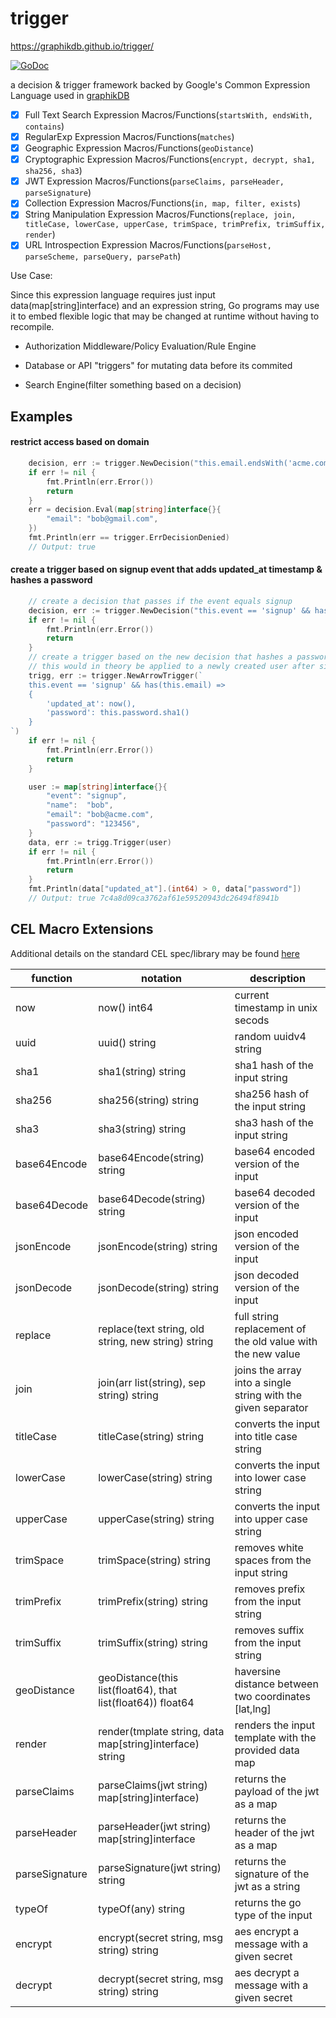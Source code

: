 # trigger

https://graphikdb.github.io/trigger/

[![GoDoc](https://godoc.org/github.com/graphikDB/trigger?status.svg)](https://godoc.org/github.com/graphikDB/trigger)

a decision & trigger framework backed by Google's Common Expression Language used in [graphikDB](https://graphikdb.github.io/graphik/)

- [x] Full Text Search Expression Macros/Functions(`startsWith, endsWith, contains`)
- [x] RegularExp Expression Macros/Functions(`matches`)
- [x] Geographic Expression Macros/Functions(`geoDistance`)
- [x] Cryptographic Expression Macros/Functions(`encrypt, decrypt, sha1, sha256, sha3`)
- [x] JWT Expression Macros/Functions(`parseClaims, parseHeader, parseSignature`)
- [x] Collection Expression Macros/Functions(`in, map, filter, exists`)
- [x] String Manipulation Expression Macros/Functions(`replace, join, titleCase, lowerCase, upperCase, trimSpace, trimPrefix, trimSuffix, render`)
- [x] URL Introspection Expression Macros/Functions(`parseHost, parseScheme, parseQuery, parsePath`)

Use Case:

Since this expression language requires just input data(map[string]interface) and an expression string, Go programs may use it to embed flexible logic that may be changed at runtime without having to recompile.

- Authorization Middleware/Policy Evaluation/Rule Engine

- Database or API "triggers" for mutating data before its commited

- Search Engine(filter something based on a decision)

## Examples

#### restrict access based on domain

```go
	decision, err := trigger.NewDecision("this.email.endsWith('acme.com')")
	if err != nil {
		fmt.Println(err.Error())
		return
	}
	err = decision.Eval(map[string]interface{}{
		"email": "bob@gmail.com",
	})
	fmt.Println(err == trigger.ErrDecisionDenied) 
    // Output: true 
```

#### create a trigger based on signup event that adds updated_at timestamp & hashes a password

```go
	// create a decision that passes if the event equals signup
	decision, err := trigger.NewDecision("this.event == 'signup' && has(this.email)")
	if err != nil {
		fmt.Println(err.Error())
		return
	}
	// create a trigger based on the new decision that hashes a password and creates an updated_at timestamp
	// this would in theory be applied to a newly created user after signup
	trigg, err := trigger.NewArrowTrigger(`
	this.event == 'signup' && has(this.email) =>
	{
		'updated_at': now(),
		'password': this.password.sha1()
	}
`)
	if err != nil {
		fmt.Println(err.Error())
		return
	}

	user := map[string]interface{}{
		"event": "signup",
		"name":  "bob",
		"email": "bob@acme.com",
		"password": "123456",
	}
	data, err := trigg.Trigger(user)
	if err != nil {
		fmt.Println(err.Error())
		return
	}
	fmt.Println(data["updated_at"].(int64) > 0, data["password"])
	// Output: true 7c4a8d09ca3762af61e59520943dc26494f8941b

```

## CEL Macro Extensions

Additional details on the standard CEL spec/library may be found [here](https://github.com/google/cel-spec/blob/master/doc/langdef.md#overview)

|function    |notation                                                   |description                                                                                                 |
|------------|-----------------------------------------------------------|------------------------------------------------------------------------------------------------------------|
|now         |now() int64                                                |current timestamp in unix secods                                                                            |
|uuid        |uuid() string                                              |random uuidv4 string                                                                                        |
|sha1        |sha1(string) string                                        |sha1 hash of the input string                                                                               |
|sha256      |sha256(string) string                                      |sha256 hash of the input string                                                                             |
|sha3        |sha3(string) string                                        |sha3 hash of the input string                                                                               |
|base64Encode|base64Encode(string) string                                |base64 encoded version of the input                                                                         |
|base64Decode|base64Decode(string) string                                |base64 decoded version of the input                                                                         |
|jsonEncode  |jsonEncode(string) string                                  |json encoded version of the input                                                                           |
|jsonDecode  |jsonDecode(string) string                                  |json decoded version of the input                                                                           |
|replace     |replace(text string, old string, new string) string        |full string replacement of the old value with the new value                                                 |
|join        |join(arr list(string), sep string) string                  |joins the array into a single string with the given separator                                               |
|titleCase   |titleCase(string) string                                   |converts the input into title case string                                                                   |
|lowerCase   |lowerCase(string) string                                   |converts the input into lower case string                                                                   |
|upperCase   |upperCase(string) string                                   |converts the input into upper case string                                                                   |
|trimSpace   |trimSpace(string) string                                   |removes white spaces from the input string                                                                  |
|trimPrefix  |trimPrefix(string) string                                  |removes prefix from the input string                                                                        |
|trimSuffix  |trimSuffix(string) string                                  |removes suffix from the input string                                                                        |
|geoDistance |geoDistance(this list(float64), that list(float64)) float64|haversine distance between two coordinates [lat,lng]                                                        |
|render      |render(tmplate string, data map[string]interface) string   |renders the input template with the provided data map                                                       |
|parseClaims |parseClaims(jwt string) map[string]interface) | returns the payload of the jwt as a map
|parseHeader| parseHeader(jwt string) map[string]interface | returns the header of the jwt as a map
|parseSignature| parseSignature(jwt string) string | returns the signature of the jwt as a string
|typeOf |typeOf(any) string | returns the go type of the input
|encrypt|encrypt(secret string, msg string) string| aes encrypt a message with a given secret
|decrypt|decrypt(secret string, msg string) string| aes decrypt a message with a given secret

